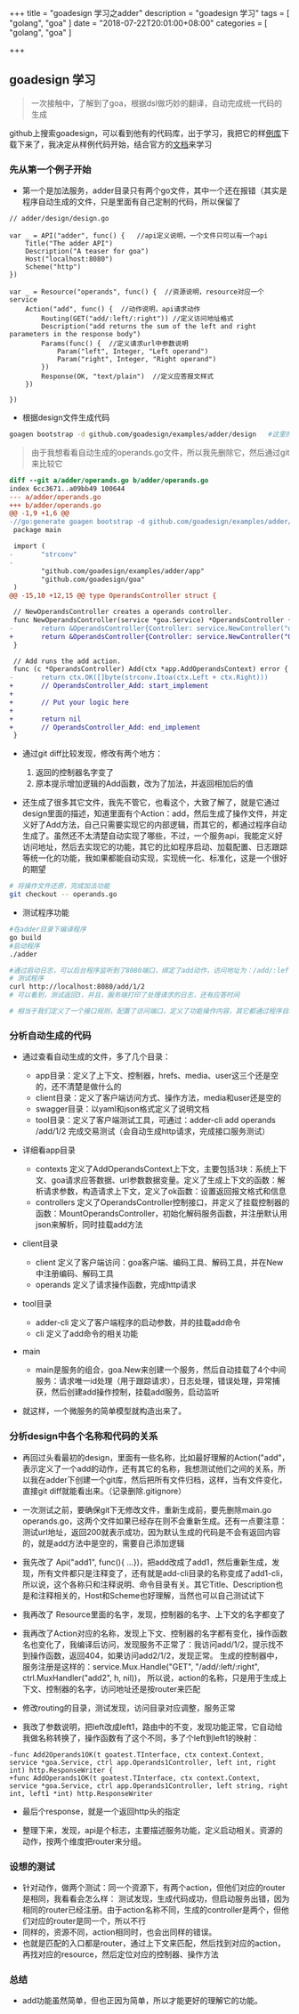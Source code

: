 +++
title = "goadesign 学习之adder"
description = "goadesign 学习"
tags = [
    "golang",
    "goa"
]
date = "2018-07-22T20:01:00+08:00"
categories = [
    "golang",
    "goa"
]

+++

## goadesign 学习
> 一次接触中，了解到了goa，根据dsl做巧妙的翻译，自动完成统一代码的生成

  github上搜索goadesign，可以看到他有的代码库，出于学习，我把它的样[例库](https://github.com/goadesign/examples.git)下载下来了，我决定从样例代码开始，结合官方的[文档](https://goa.design/learn/guide/)来学习

### 先从第一个例子开始
* 第一个是加法服务，adder目录只有两个go文件，其中一个还在报错（其实是程序自动生成的文件，只是里面有自己定制的代码，所以保留了


```golang
// adder/design/design.go

var _ = API("adder", func() {   //api定义说明，一个文件只可以有一个api
	Title("The adder API")
	Description("A teaser for goa")
	Host("localhost:8080")
	Scheme("http")
})

var _ = Resource("operands", func() {  //资源说明，resource对应一个service
	Action("add", func() {  //动作说明，api请求动作
		Routing(GET("add/:left/:right")) //定义访问地址格式
		Description("add returns the sum of the left and right parameters in the response body")
		Params(func() {  //定义请求url中参数说明
			Param("left", Integer, "Left operand")
			Param("right", Integer, "Right operand")
		})
		Response(OK, "text/plain")  //定义应答报文样式
	})

})
```

* 根据design文件生成代码

```sh
goagen bootstrap -d github.com/goadesign/examples/adder/design   #这里的目录需要的是从GOPATH开始的目录
```

> 由于我想看看自动生成的operands.go文件，所以我先删除它，然后通过git来比较它

```diff
diff --git a/adder/operands.go b/adder/operands.go
index 6cc3671..a09bb49 100644
--- a/adder/operands.go
+++ b/adder/operands.go
@@ -1,9 +1,6 @@
-//go:generate goagen bootstrap -d github.com/goadesign/examples/adder/design
 package main

 import (
-       "strconv"
-
        "github.com/goadesign/examples/adder/app"
        "github.com/goadesign/goa"
 )
@@ -15,10 +12,15 @@ type OperandsController struct {

 // NewOperandsController creates a operands controller.
 func NewOperandsController(service *goa.Service) *OperandsController {
-       return &OperandsController{Controller: service.NewController("operands")}
+       return &OperandsController{Controller: service.NewController("OperandsController")}
 }

 // Add runs the add action.
 func (c *OperandsController) Add(ctx *app.AddOperandsContext) error {
-       return ctx.OK([]byte(strconv.Itoa(ctx.Left + ctx.Right)))
+       // OperandsController_Add: start_implement
+
+       // Put your logic here
+
+       return nil
+       // OperandsController_Add: end_implement
 }
 ```

* 通过git diff比较发现，修改有两个地方：
	1. 返回的控制器名字变了
	2. 原本提示增加逻辑的Add函数，改为了加法，并返回相加后的值

* 还生成了很多其它文件，我先不管它，也看这个，大致了解了，就是它通过design里面的描述，知道里面有个Action：add，然后生成了操作文件，并定义好了Add方法，自己只需要实现它的内部逻辑，而其它的，都通过程序自动生成了。虽然还不太清楚自动实现了哪些，不过，一个服务api，我能定义好访问地址，然后去实现它的功能，其它的比如程序启动、加载配置、日志跟踪等统一化的功能，我如果都能自动实现，实现统一化、标准化，这是一个很好的期望

```sh
# 将操作文件还原，完成加法功能
git checkout -- operands.go
```

* 测试程序功能

```sh
#在adder目录下编译程序
go build
#启动程序
./adder

#通过启动日志，可以后台程序监听到了8080端口，绑定了add动作，访问地址为：/add/:left/:right
# 测试程序
curl http://localhost:8080/add/1/2
# 可以看到，测试返回3，并且，服务端打印了处理请求的日志，还有应答时间

# 相当于我们定义了一个接口规则，配置了访问端口，定义了功能操作内容，其它都通过程序自动完成了，一个简单的服务就这样搭建了
```

### 分析自动生成的代码
* 通过查看自动生成的文件，多了几个目录：
	* app目录：定义了上下文、控制器，hrefs、media、user这三个还是空的，还不清楚是做什么的
	* client目录：定义了客户端访问方式、操作方法，media和user还是空的
	* swagger目录：以yaml和json格式定义了说明文档
	* tool目录：定义了客户端测试工具，可通过：adder-cli add operands /add/1/2 完成交易测试（会自动生成http请求，完成接口服务测试）

* 详细看app目录
	* contexts 定义了AddOperandsContext上下文，主要包括3块：系统上下文、goa请求应答数据、url参数数据变量。定义了生成上下文的函数：解析请求参数，构造请求上下文，定义了ok函数：设置返回报文格式和信息
	* controllers 定义了OperandsController控制接口，并定义了挂载控制器的函数：MountOperandsController，初始化解码服务函数，并注册默认用json来解析，同时挂载add方法
* client目录
	* client 定义了客户端访问：goa客户端、编码工具、解码工具，并在New中注册编码、解码工具
	* operands 定义了请求操作函数，完成http请求
* tool目录
	* adder-cli 定义了客户端程序的启动参数，并的挂载add命令
	* cli 定义了add命令的相关功能

* main
	* main是服务的组合，goa.New来创建一个服务，然后自动挂载了4个中间服务：请求唯一id处理（用于跟踪请求），日志处理，错误处理，异常捕获，然后创建add操作控制，挂载add服务，启动监听
* 就这样，一个微服务的简单模型就构造出来了。

### 分析design中各个名称和代码的关系
* 再回过头看最初的design，里面有一些名称，比如最好理解的Action("add"，表示定义了一个add的动作，还有其它的名称，我想测试他们之间的关系，所以我在adder下创建一个git库，然后把所有文件归档，这样，当有文件变化，直接git diff就能看出来。（记录删除.gitignore）
* 一次测试之前，要确保git下无修改文件，重新生成前，要先删除main.go operands.go，这两个文件如果已经存在则不会重新生成。还有一点要注意：测试url地址，返回200就表示成功，因为默认生成的代码是不会有返回内容的，就是add方法中是空的，需要自己添加逻辑

* 我先改了 Api("add1", func(){ ...})，把add改成了add1，然后重新生成，发现，所有文件都只是注释变了，还有就是add-cli目录的名称变成了add1-cli，所以说，这个各称只和注释说明、命令目录有关。其它Title、Description也是和注释相关的，Host和Scheme也好理解，当然也可以自己测试试下
* 我再改了 Resource里面的名字，发现，控制器的名字、上下文的名字都变了
* 我再改了Action对应的名称，发现上下文、控制器的名字都有变化，操作函数名也变化了，我编译后访问，发现服务不正常了：我访问add/1/2，提示找不到操作函数，返回404，如果访问add2/1/2，发现正常。 生成的控制器中，服务注册是这样的：service.Mux.Handle("GET", "/add/:left/:right", ctrl.MuxHandler("add2", h, nil))， 所以说，action的名称，只是用于生成上下文、控制器的名字，访问地址还是按router来匹配
* 修改routing的目录，测试发现，访问目录对应调整，服务正常
* 我改了参数说明，把left改成left1，路由中的不变，发现功能正常，它自动给我做名称转换了，操作函数有了这个不同，多了个left到left1的映射：

```golang
-func Add2Operands1OK(t goatest.TInterface, ctx context.Context, service *goa.Service, ctrl app.Operands1Controller, left int, right int) http.ResponseWriter {
+func AddOperands1OK(t goatest.TInterface, ctx context.Context, service *goa.Service, ctrl app.Operands1Controller, left string, right int, left1 *int) http.ResponseWriter
```

* 最后个response，就是一个返回http头的指定

* 整理下来，发现，api是个标志，主要描述服务功能，定义启动相关。资源的动作，按两个维度把router来分组。

### 设想的测试
* 针对动作，做两个测试：同一个资源下，有两个action，但他们对应的router是相同，我看看会怎么样：
	测试发现，生成代码成功，但启动服务出错，因为相同的router已经注册。由于action名称不同，生成的controller是两个，但他们对应的router是同一个，所以不行
* 同样的，资源不同，action相同时，也会出同样的错误。
* 也就是匹配的入口都是router，通过上下文来匹配，然后找到对应的action，再找对应的resource，然后定位对应的控制器、操作方法

### 总结
* add功能虽然简单，但也正因为简单，所以才能更好的理解它的功能。



